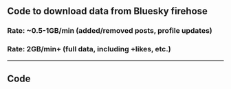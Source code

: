 Code to download data from Bluesky firehose
---

### Rate: ~0.5-1GB/min (added/removed posts, profile updates)
### Rate: 2GB/min+ (full data, including +likes, etc.)

---
## Code
